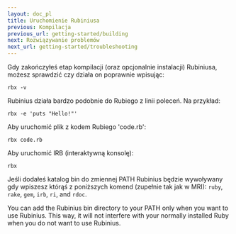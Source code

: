 ```yaml
---
layout: doc_pl
title: Uruchomienie Rubiniusa
previous: Kompilacja
previous_url: getting-started/building
next: Rozwiązywanie problemów
next_url: getting-started/troubleshooting
---
```


Gdy zakończyłeś etap kompilacji (oraz opcjonalnie instalacji)
Rubiniusa, możesz  sprawdzić czy działa on poprawnie wpisując:

    rbx -v

Rubinius działa bardzo podobnie do Rubiego z linii poleceń. Na przykład:

    rbx -e 'puts "Hello!"'

Aby uruchomić plik z kodem Rubiego 'code.rb':

    rbx code.rb

Aby uruchomić IRB (interaktywną konsolę):

    rbx

Jeśli dodałeś katalog bin do zmiennej PATH Rubinius będzie wywoływany
gdy wpiszesz którąś z poniższych komend (zupełnie tak jak w MRI): `ruby`, `rake`,
`gem`, `irb`, `ri`, and `rdoc`.

You can add the Rubinius bin directory to your PATH only when you want to use
Rubinius. This way, it will not interfere with your normally installed Ruby
when you do not want to use Rubinius.
